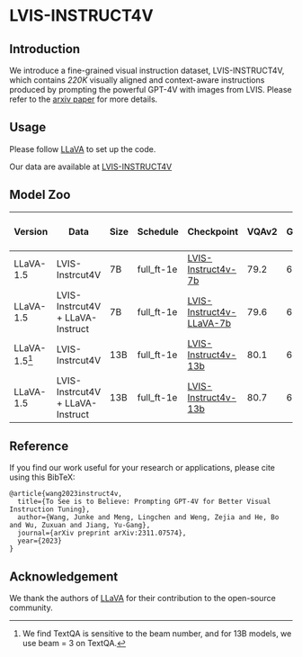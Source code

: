 # LVIS-INSTRUCT4V

## Introduction

We introduce a fine-grained visual instruction dataset, LVIS-INSTRUCT4V, which contains *220K* visually aligned and context-aware instructions produced by prompting the powerful GPT-4V with images from LVIS. Please refer to the [arxiv paper](https://arxiv.org/abs/2311.07574) for more details.

## Usage

Please follow [LLaVA](https://github.com/haotian-liu/LLaVA) to set up the code. 

Our data are available at [LVIS-INSTRUCT4V](https://huggingface.co/datasets/X2FD/LVIS-Instruct4V)


## Model Zoo
 |  Version | Data  | Size | Schedule | Checkpoint | VQAv2 | GQA | VizWiz | SQA | T-VQA | POPE | MME | MM-Bench | MM-Bench-CN | SEED | LLaVA-Bench-Wild | MM-Vet  | 
 | ---------- | ---------- | ---------- | ----------- | ----------- | --- | --- | --- | --- | --- | --- | --- | --- | --- | --- | --- | --- | 
 |  LLaVA-1.5 | LVIS-Instrcut4V | 7B | full_ft-1e | [LVIS-Instruct4v-7b](https://huggingface.co/X2FD/LVIS-Instruct4v-7b) | 79.2 | 62.6 | 52.5 | 70.3 | 57.6  | 84.0 | 1472.9 | 67.1 | 67.1 | 60.8 | 70.4 | 34.6 | 
 |  LLaVA-1.5 | LVIS-Instrcut4V + LLaVA-Instruct | 7B | full_ft-1e | [LVIS-Instruct4v-LLaVA-7b](https://huggingface.co/X2FD/LVIS-Instruct4v-LLaVA-7b)  | 79.6 |  62.6 | 51.8 | 70.1 | 58.7 | 86.0 | 1528.2 | 66.2 | 66.4 | 60.6 | 67.0 | 31.5  | 
 |  LLaVA-1.5[^1] | LVIS-Instrcut4V | 13B | full_ft-1e | [LVIS-Instruct4v-13b](https://huggingface.co/X2FD/LVIS-Instruct4v-13b) | 80.1 | 63.8 | 51.4 | 73.0 | 62.1 |  85.3 | 1572.0 | 67.8 | 68.2 | 62.5 | 76.7 | 40.2 |
 |  LLaVA-1.5 | LVIS-Instrcut4V + LLaVA-Instruct | 13B | full_ft-1e | [LVIS-Instruct4v-13b](https://huggingface.co/X2FD/LVIS-Instruct4v-LLaVA-13b) | 80.7 | 63.6 |57.2 | 74.2 | 62.5 | 86.0 | 1574.9 | 68.0 | 67.4 | 61.6 | 71.3 | 37.4

[^1]: We find TextQA is sensitive to the beam number, and for 13B models, we use beam = 3 on TextQA.

## Reference

If you find our work useful for your research or applications, please cite using this BibTeX:

```
@article{wang2023instruct4v,
  title={To See is to Believe: Prompting GPT-4V for Better Visual Instruction Tuning},
  author={Wang, Junke and Meng, Lingchen and Weng, Zejia and He, Bo and Wu, Zuxuan and Jiang, Yu-Gang},
  journal={arXiv preprint arXiv:2311.07574},
  year={2023}
}
```


## Acknowledgement

We thank the authors of [LLaVA](https://github.com/haotian-liu/LLaVA) for their contribution to the open-source community.

